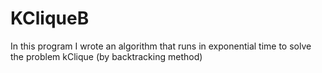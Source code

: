 # KCliqueB
In this program I wrote an algorithm that runs in exponential time to solve the problem kClique (by backtracking method)
